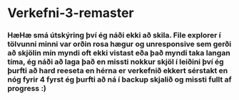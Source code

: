 # Verkefni-3-remaster
### HæHæ smá útskýring því ég náði ekki að skila. File explorer í tölvunni minni var orðin rosa hægur og unresponsive sem gerði að skjölin mín myndi oft ekki vistast eða það myndi taka langan tíma, ég náði að laga það en missti nokkur skjöl í leiðini því ég þurfti að hard reeseta en hérna er verkefnið ekkert sérstakt en nóg fyrir 4 fyrst ég þurfti að ná í backup skjalið og missti fullt af progress :) 
